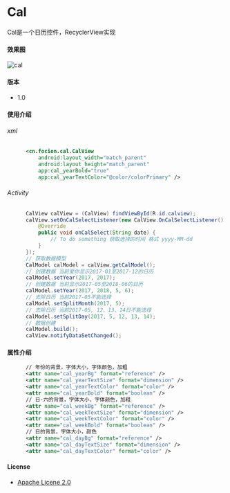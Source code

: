 # Cal

Cal是一个日历控件，RecyclerView实现

#### 效果图
![cal](https://raw.githubusercontent.com/Focion/PizRes/master/images/img_cal_view.png)

#### 版本

  - 1.0

#### 使用介绍

###### xml
```xml
      <cn.focion.cal.CalView
          android:layout_width="match_parent"
          android:layout_height="match_parent"
          app:cal_yearBold="true"
          app:cal_yearTextColor="@color/colorPrimary" />
```

###### Activity
```java
      CalView calView = (CalView) findViewById(R.id.calview);
      calView.setOnCalSelectListener(new CalView.OnCalSelectListener() {
          @Override
          public void onCalSelect(String date) {
              // To do something 获取选择的时间 格式 yyyy-MM-dd
          }
      });
      // 获取数据模型
      CalModel calModel = calView.getCalModel();
      // 创建数据 当前爱你显示2017-01至2017-12的日历
      calModel.setYear(2017, 2017);
      // 创建数据 当前显示2017-05至2018-06的日历
      calModel.setYear(2017, 2018, 5, 6);
      // 去除日历 当前2017-05不能选择
      calModel.setSplitMonth(2017, 5);
      // 去除日历 当前2017-05, 12、13、14日不能选择
      calModel.setSplitDay(2017, 5, 12, 13, 14);
      // 数据创建
      calModel.build();
      calView.notifyDataSetChanged();
```

#### 属性介绍
```xml
      // 年份的背景，字体大小，字体颜色，加粗
      <attr name="cal_yearBg" format="reference" />
      <attr name="cal_yearTextSize" format="dimension" />
      <attr name="cal_yearTextColor" format="color" />
      <attr name="cal_yearBold" format="boolean" />
      // 日-六的背景，字体大小，字体颜色，加粗
      <attr name="cal_weekBg" format="reference" />
      <attr name="cal_weekTextSize" format="dimension" />
      <attr name="cal_weekTextColor" format="color" />
      <attr name="cal_weekBold" format="boolean" />
      // 日的背景，字体大小，颜色
      <attr name="cal_dayBg" format="reference" />
      <attr name="cal_dayTextSize" format="dimension" />
      <attr name="cal_dayTextColor" format="color" />
```

#### License
  * [Apache Licene 2.0]


[Apache Licene 2.0]:<http://www.apache.org/licenses/LICENSE-2.0>
